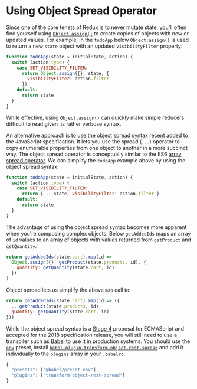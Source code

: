 # Using Object Spread Operator

Since one of the core tenets of Redux is to never mutate state, you'll often find yourself using [`Object.assign()`](https://developer.mozilla.org/en/docs/Web/JavaScript/Reference/Global_Objects/Object/assign) to create copies of objects with new or updated values. For example, in the `todoApp` below `Object.assign()` is used to return a new `state` object with an updated `visibilityFilter` property:

```javascript
function todoApp(state = initialState, action) {
  switch (action.type) {
    case SET_VISIBILITY_FILTER:
      return Object.assign({}, state, {
        visibilityFilter: action.filter
      })
    default:
      return state
  }
}
```

While effective, using `Object.assign()` can quickly make simple reducers difficult to read given its rather verbose syntax.

An alternative approach is to use the [object spread syntax](https://github.com/tc39/proposal-object-rest-spread) recent added to the JavaScript specification. It lets you use the spread \(`...`\) operator to copy enumerable properties from one object to another in a more succinct way. The object spread operator is conceptually similar to the ES6 [array spread operator](https://developer.mozilla.org/en-US/docs/Web/JavaScript/Reference/Operators/Spread_operator). We can simplify the `todoApp` example above by using the object spread syntax:

```javascript
function todoApp(state = initialState, action) {
  switch (action.type) {
    case SET_VISIBILITY_FILTER:
      return { ...state, visibilityFilter: action.filter }
    default:
      return state
  }
}
```

The advantage of using the object spread syntax becomes more apparent when you're composing complex objects. Below `getAddedIds` maps an array of `id` values to an array of objects with values returned from `getProduct` and `getQuantity`.

```javascript
return getAddedIds(state.cart).map(id =>
  Object.assign({}, getProduct(state.products, id), {
    quantity: getQuantity(state.cart, id)
  })
)
```

Object spread lets us simplify the above `map` call to:

```javascript
return getAddedIds(state.cart).map(id => ({
  ...getProduct(state.products, id),
  quantity: getQuantity(state.cart, id)
}))
```

While the object spread syntax is a [Stage 4](https://github.com/tc39/proposal-object-rest-spread#status-of-this-proposal) proposal for ECMAScript and accepted for the 2018 specification release, you will still need to use a transpiler such as [Babel](http://babeljs.io/) to use it in production systems. You should use the [`env`](https://github.com/babel/babel/tree/master/packages/babel-preset-env) preset, install [`babel-plugin-transform-object-rest-spread`](http://babeljs.io/docs/plugins/transform-object-rest-spread/) and add it individually to the `plugins` array in your `.babelrc`.

```javascript
{
  "presets": ["@babel/preset-env"],
  "plugins": ["transform-object-rest-spread"]
}
```


